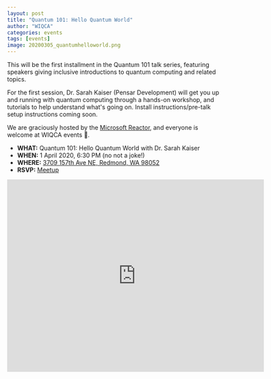 ```yaml
---
layout: post
title: "Quantum 101: Hello Quantum World"
author: "WIQCA"
categories: events
tags: [events]
image: 20200305_quantumhelloworld.png
---
```


This will be the first installment in the Quantum 101 talk series, featuring speakers giving inclusive introductions to quantum computing and related topics.

For the first session, Dr. Sarah Kaiser (Pensar Development) will get you up and running with quantum computing through a hands-on workshop, and tutorials to help understand what's going on. Install instructions/pre-talk setup instructions coming soon.

We are graciously hosted by the [Microsoft Reactor](https://developer.microsoft.com/en-us/reactor/Location/Redmond), and everyone is welcome at WIQCA events 💖.

- **WHAT:** Quantum 101: Hello Quantum World with Dr. Sarah Kaiser
- **WHEN:** 1 April 2020, 6:30 PM (no not a joke!)
- **WHERE:** [3709 157th Ave NE, Redmond, WA 98052](https://goo.gl/maps/pPNFvhzB59ijaeMx9)
- **RSVP:** [Meetup](https://www.meetup.com/wiqca-sea/events/269228525/)


<iframe src="https://www.google.com/maps/embed?pb=!1m18!1m12!1m3!1d2688.097193214453!2d-122.13328434903251!3d47.64367809330734!2m3!1f0!2f0!3f0!3m2!1i1024!2i768!4f13.1!3m3!1m2!1s0x54906d71fad78e11%3A0x41c6b1be983cf409!2s3709%20157th%20Ave%20NE%2C%20Redmond%2C%20WA%2098052!5e0!3m2!1sen!2sus!4v1580191087601!5m2!1sen!2sus" width="600" height="450" frameborder="0" style="border:0;" allowfullscreen=""></iframe>